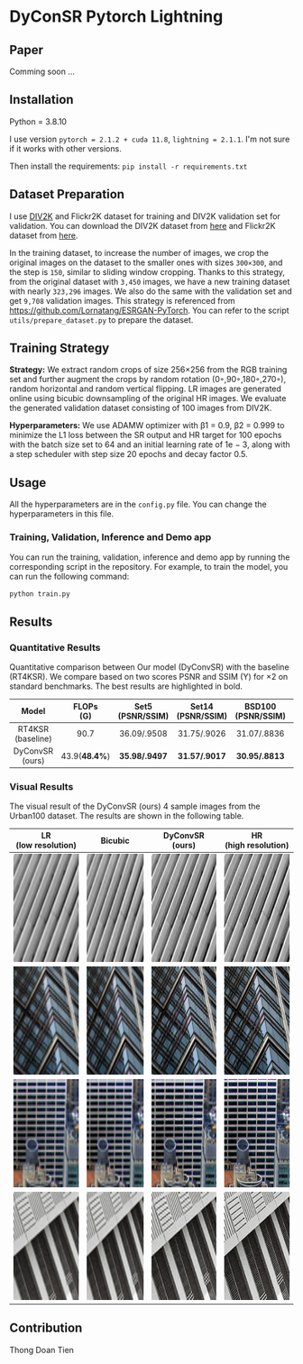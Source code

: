 # DyConSR Pytorch Lightning

## Paper

Comming soon ...

## Installation
Python = 3.8.10

I use version `pytorch = 2.1.2 + cuda 11.8`, `lightning = 2.1.1`. I'm not sure if it works with other versions.

Then install the requirements: `pip install -r requirements.txt`


## Dataset Preparation

I use [DIV2K](https://data.vision.ee.ethz.ch/cvl/DIV2K/) and Flickr2K dataset for training and DIV2K validation set for validation. You can download the DIV2K dataset from [here](https://data.vision.ee.ethz.ch/cvl/DIV2K/) and Flickr2K dataset from [here](https://huggingface.co/datasets/goodfellowliu/Flickr2K/resolve/main/Flickr2K.zip). 

In the training dataset, to increase the number of images, we crop the original images on the dataset to the smaller ones with sizes `300×300`, and the step is `150`, similar to sliding window cropping. Thanks to this strategy, from the original dataset with `3,450` images, we have a new training dataset with nearly `323,296` images. We also do the same with the validation set and get `9,708` validation images. This strategy is referenced from https://github.com/Lornatang/ESRGAN-PyTorch. You can refer to the script `utils/prepare_dataset.py` to prepare the dataset.

## Training Strategy

**Strategy:** We extract random crops of size 256×256 from the RGB training set and further augment the crops by random rotation (0◦,90◦,180◦,270◦), random horizontal and random vertical flipping. LR images are generated online using bicubic downsampling of the original HR images. We evaluate the generated validation dataset consisting of 100 images from DIV2K. 

**Hyperparameters:** We use ADAMW optimizer with β1 = 0.9, β2 = 0.999 to minimize the L1 loss between the SR output and HR target for 100 epochs with the batch size set to 64 and an initial learning rate of 1e − 3, along with a step scheduler with step size 20 epochs and decay factor 0.5.


## Usage

All the hyperparameters are in the `config.py` file. You can change the hyperparameters in this file.

### Training, Validation, Inference and Demo app

You can run the training, validation, inference and demo app by running the corresponding script in the repository. For example, to train the model, you can run the following command:

```bash
python train.py
```



## Results

### Quantitative Results

Quantitative comparison between Our model (DyConvSR) with the baseline (RT4KSR). We compare based on two scores PSNR and SSIM (Y) for ×2 on standard benchmarks. The best results are highlighted in bold.

| Model                 |FLOPs </br>(G)       | Set5 </br>(PSNR/SSIM)            | Set14 </br>(PSNR/SSIM)            | BSD100 </br>(PSNR/SSIM)           | Urban100 </br>(PSNR/SSIM)         |
| :---:                 | :--:           | :---:            | :---:             | :---:             | :---:             |
| RT4KSR (baseline)     | 90.7           | 36.09/.9508      | 31.75/.9026       | 31.07/.8836       | 28.72/.8849       |
| DyConvSR (ours)       | 43.9(**48.4%**)    | **35.98/.9497**  | **31.57/.9017**   | **30.95/.8813**   | **28.51/.8798**   |

### Visual Results

The visual result of the DyConvSR (ours) 4 sample images from the Urban100 dataset. The results are shown in the following table. 

| LR</br>(low resolution) | Bicubic | DyConvSR</br>(ours) | HR</br>(high resolution) |
|:---:|:---:|:---:|:---:|
| <img src="docs/img_045/LR.png" height="192" width="192"/> | <img src="docs/img_045/bicubic.png" height="192" width="192"/> | <img src="docs/img_045/sr_045.png" height="192" width="192"/> | <img src="docs/img_045/HR.png" height="192" width="192"/> |
| <img src="docs/img_047/LR.png" height="192" width="192"/> | <img src="docs/img_047/bicubic.png" height="192" width="192"/> | <img src="docs/img_047/sr_047.png" height="192" width="192"/> | <img src="docs/img_047/HR.png" height="192" width="192"/> |
| <img src="docs/img_073/LR.png" height="192" width="192"/> | <img src="docs/img_073/bicubic.png" height="192" width="192"/> | <img src="docs/img_073/sr_073.png" height="192" width="192"/> | <img src="docs/img_073/HR.png" height="192" width="192"/> |
| <img src="docs/img_092/LR.png" height="192" width="192"/> | <img src="docs/img_092/bicubic.png" height="192" width="192"/> | <img src="docs/img_092/sr_092.png" height="192" width="192"/> | <img src="docs/img_092/HR.png" height="192" width="192"/> |

## Contribution

Thong Doan Tien